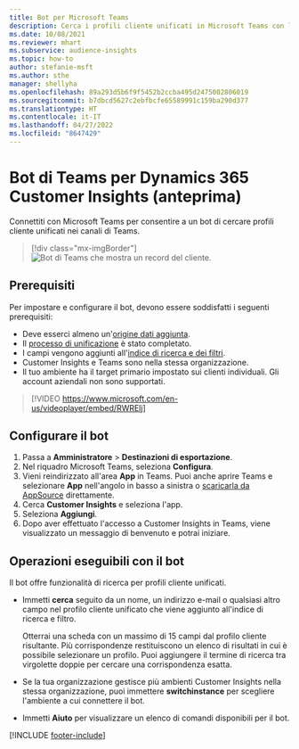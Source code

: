 ```yaml
---
title: Bot per Microsoft Teams
description: Cerca i profili cliente unificati in Microsoft Teams con l'aiuto di un bot.
ms.date: 10/08/2021
ms.reviewer: mhart
ms.subservice: audience-insights
ms.topic: how-to
author: stefanie-msft
ms.author: sthe
manager: shellyha
ms.openlocfilehash: 89a293d5b6f9f5452b2ccba495d2475002806019
ms.sourcegitcommit: b7dbcd5627c2ebfbcfe65589991c159ba290d377
ms.translationtype: HT
ms.contentlocale: it-IT
ms.lasthandoff: 04/27/2022
ms.locfileid: "8647429"
---
```

# <a name="teams-bot-for-dynamics-365-customer-insights-preview"></a>Bot di Teams per Dynamics 365 Customer Insights (anteprima)

Connettiti con Microsoft Teams per consentire a un bot di cercare profili cliente unificati nei canali di Teams.

> [!div class="mx-imgBorder"]
> ![Bot di Teams che mostra un record del cliente.](media/teams-bot.png "Bot di Teams che mostra un record del cliente")

## <a name="prerequisites"></a>Prerequisiti

Per impostare e configurare il bot, devono essere soddisfatti i seguenti prerequisiti:

- Deve esserci almeno un'[origine dati aggiunta](data-sources.md).
- Il [processo di unificazione](data-unification.md) è stato completato.
- I campi vengono aggiunti all'[indice di ricerca e dei filtri](search-filter-index.md).
- Customer Insights e Teams sono nella stessa organizzazione.
- Il tuo ambiente ha il target primario impostato sui clienti individuali. Gli account aziendali non sono supportati.


> [!VIDEO https://www.microsoft.com/en-us/videoplayer/embed/RWRElj]

## <a name="configure-the-bot"></a>Configurare il bot

1. Passa a **Amministratore** > **Destinazioni di esportazione**.
1. Nel riquadro Microsoft Teams, seleziona **Configura**.
1. Vieni reindirizzato all'area **App** in Teams. Puoi anche aprire Teams e selezionare **App** nell'angolo in basso a sinistra o [scaricarla da AppSource](https://go.microsoft.com/fwlink/?linkid=2124104) direttamente.
1. Cerca **Customer Insights** e seleziona l'app.
1. Seleziona **Aggiungi**.
1. Dopo aver effettuato l'accesso a Customer Insights in Teams, viene visualizzato un messaggio di benvenuto e potrai iniziare.

## <a name="things-you-can-do-with-the-bot"></a>Operazioni eseguibili con il bot

Il bot offre funzionalità di ricerca per profili cliente unificati.

- Immetti **cerca** seguito da un nome, un indirizzo e-mail o qualsiasi altro campo nel profilo cliente unificato che viene aggiunto all'indice di ricerca e filtro.

  Otterrai una scheda con un massimo di 15 campi dal profilo cliente risultante. Più corrispondenze restituiscono un elenco di risultati in cui è possibile selezionare un profilo. Puoi aggiungere il termine di ricerca tra virgolette doppie per cercare una corrispondenza esatta.

- Se la tua organizzazione gestisce più ambienti Customer Insights nella stessa organizzazione, puoi immettere **switchinstance** per scegliere l'ambiente a cui connettere il bot.

- Immetti **Aiuto** per visualizzare un elenco di comandi disponibili per il bot.  


[!INCLUDE [footer-include](includes/footer-banner.md)]